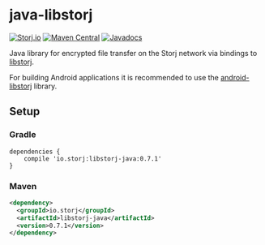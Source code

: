 # java-libstorj

[![Storj.io](https://storj.io/img/storj-badge.svg)](https://storj.io)
[![Maven Central](https://maven-badges.herokuapp.com/maven-central/io.storj/libstorj-java/badge.svg)](https://maven-badges.herokuapp.com/maven-central/io.storj/libstorj-java)
[![Javadocs](http://javadoc.io/badge/io.storj/libstorj-java.svg)](http://javadoc.io/doc/io.storj/libstorj-java)

Java library for encrypted file transfer on the Storj network via bindings to [libstorj](https://github.com/Storj/libstorj).

For building Android applications it is recommended to use the [android-libstorj](https://github.com/Storj/android-libstorj) library.

## Setup

### Gradle

```Gradle
dependencies {
    compile 'io.storj:libstorj-java:0.7.1'
}
```

### Maven

```XML
<dependency>
  <groupId>io.storj</groupId>
  <artifactId>libstorj-java</artifactId>
  <version>0.7.1</version>
</dependency>
```
